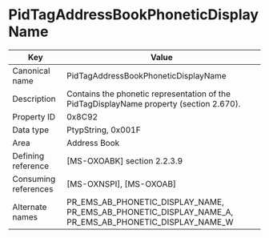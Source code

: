 # PidTagAddressBookPhoneticDisplayName

| Key | Value |
|---|---|
| Canonical name | PidTagAddressBookPhoneticDisplayName |
| Description | Contains the phonetic representation of the PidTagDisplayName property (section 2.670). |
| Property ID | 0x8C92 |
| Data type | PtypString, 0x001F |
| Area | Address Book |
| Defining reference | [MS-OXOABK] section 2.2.3.9 |
| Consuming references | [MS-OXNSPI], [MS-OXOAB] |
| Alternate names | PR_EMS_AB_PHONETIC_DISPLAY_NAME, PR_EMS_AB_PHONETIC_DISPLAY_NAME_A, PR_EMS_AB_PHONETIC_DISPLAY_NAME_W |
